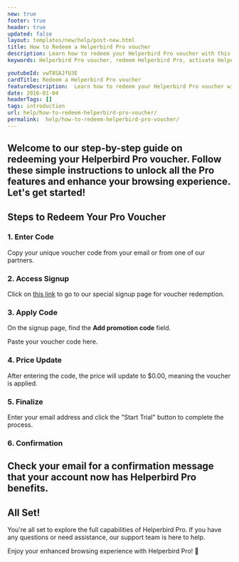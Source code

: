```yaml
---
new: true
footer: true
header: true
updated: false
layout: templates/new/help/post-new.html
title: How to Redeem a Helperbird Pro voucher
description: Learn how to redeem your Helperbird Pro voucher with this simple, step-by-step guide. Activate your Pro features and enhance your browsing experience quickly and easily.
keywords: Helperbird Pro voucher, redeem Helperbird Pro, activate Helperbird Pro, Helperbird accessibility tools, Helperbird Pro features, redeem voucher Helperbird, Helperbird Pro activation, Helperbird Pro guide, accessibility software, Helperbird for Chrome, Helperbird for Firefox, Helperbird for Edge, upgrade Helperbird, accessibility extension, Helperbird Pro tutorial

youtubeId: vwT8SAJfU3E
cardTitle: Redeem a Helperbird Pro voucher
featureDescription:  Learn how to redeem your Helperbird Pro voucher with this simple, step-by-step guide. Activate your Pro features and enhance your browsing experience quickly and easily.
date: 2016-01-04
headerTags: []
tags: introduction
url: help/how-to-redeem-helperbird-pro-voucher/
permalink:  help/how-to-redeem-helperbird-pro-voucher/
---
```



Welcome to our step-by-step guide on redeeming your Helperbird Pro voucher. Follow these simple instructions to unlock all the Pro features and enhance your browsing experience. Let's get started!
---

## Steps to Redeem Your Pro Voucher

### 1. Enter Code

Copy your unique voucher code from your email or from one of our partners.

### 2. Access Signup

Click on [this link](https://www.helperbird.com/redeem/) to go to our special signup page for voucher redemption.

### 3. Apply Code
  
On the signup page, find the **Add promotion code** field.


Paste your voucher code here.

### 4. Price Update

After entering the code, the price will update to $0.00, meaning the voucher is applied.

### 5. Finalize
Enter your email address and click the "Start Trial" button to complete the process.

### 6. Confirmation

Check your email for a confirmation message that your account now has Helperbird Pro benefits.
---

## All Set!

You're all set to explore the full capabilities of Helperbird Pro. If you have any questions or need assistance, our support team is here to help.

Enjoy your enhanced browsing experience with Helperbird Pro! 🚀